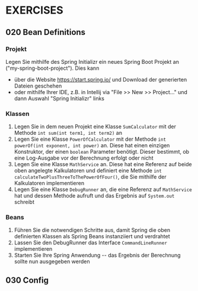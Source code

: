 # EXERCISES

## 020 Bean Definitions

### Projekt

Legen Sie mithilfe des Spring Initializr ein neues Spring Boot Projekt an ("my-spring-boot-project"). Dies kann

- über die Website https://start.spring.io/ und Download der generierten Dateien geschehen
- oder mithilfe Ihrer IDE, z.B. in Intellij via "File >> New >> Project..." und dann Auswahl "Spring Initializr" links

### Klassen

1. Legen Sie in dem neuen Projekt eine Klasse `SumCalculator` mit der Methode `int sum(int term1, int term2)` an
2. Legen Sie eine Klasse `PowerOfCalculator` mit der Methode `int powerOf(int exponent, int power)` an. Diese hat einen
   einzigen Konstruktor, der einen `boolean` Parameter benötigt. Dieser bestimmt, ob eine Log-Ausgabe vor der Berechnung
   erfolgt oder nicht
3. Legen Sie eine Klasse `MathService` an. Diese hat eine Referenz auf beide oben angelegte Kalkulatoren und
   definiert eine Methode `int calculateTwoPlusThreeToThePowerOfFour()`, die Sie mithilfe der Kalkulatoren
   implementieren
4. Legen Sie eine Klasse `DebugRunner` an, die eine Referenz auf `MathService` hat und dessen Methode aufruft und
   das Ergebnis auf `System.out` schreibt

### Beans

1. Führen Sie die notwendigen Schritte aus, damit Spring die oben definierten Klassen als Spring Beans instanziiert
   und verdrahtet
2. Lassen Sie den DebugRunner das Interface `CommandLineRunner` implementieren
3. Starten Sie Ihre Spring Anwendung -- das Ergebnis der Berechnung sollte nun ausgegeben werden

## 030 Config
